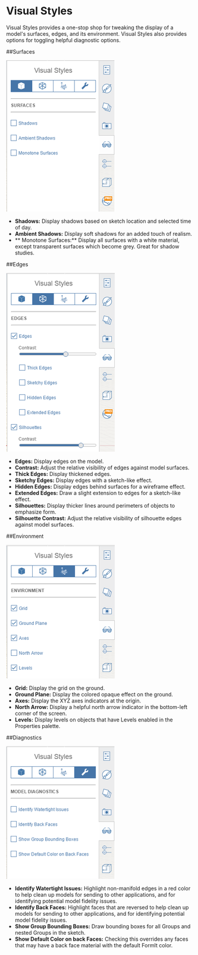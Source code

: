 # Visual Styles

Visual Styles provides a one-stop shop for tweaking the display of a model's surfaces, edges, and its environment. Visual Styles also provides options for toggling helpful diagnostic options.

##Surfaces

![](Images/vis_styles_surfaces.png)

- **Shadows:** Display shadows based on sketch location and selected time of day.
- **Ambient Shadows:** Display soft shadows for an added touch of realism.
- ** Monotone Surfaces:** Display all surfaces with a white material, except transparent surfaces which become grey. Great for shadow studies.

##Edges

![](Images/vis-styles-edges.png)

- **Edges:** Display edges on the model.
- **Contrast:** Adjust the relative visibility of edges against model surfaces.
- **Thick Edges:** Display thickened edges.
- **Sketchy Edges:** Display edges with a sketch-like effect.
- **Hidden Edges:** Display edges behind surfaces for a wireframe effect.
- **Extended Edges:** Draw a slight extension to edges for a sketch-like effect.
- **Silhouettes:** Display thicker lines around perimeters of objects to emphasize form.
- **Silhouette Contrast:** Adjust the relative visibility of silhouette edges against model surfaces.

##Environment

![](Images/vis-styles-environment.png)

- **Grid:** Display the grid on the ground.
- **Ground Plane:** Display the colored opaque effect on the ground.
- **Axes:** Display the XYZ axes indicators at the origin.
- **North Arrow:** Display a helpful north arrow indicator in the bottom-left corner of the screen.
- **Levels:** Display levels on objects that have Levels enabled in the Properties palette.

##Diagnostics

![](Images/vis-styles-diagnostics.png)

- **Identify Watertight Issues:** Highlight non-manifold edges in a red color to help clean up models for sending to other applications, and for identifying potential model fidelity issues.
- **Identify Back Faces:** Highlight faces that are reversed to help clean up models for sending to other applications, and for identifying potential model fidelity issues.
- **Show Group Bounding Boxes:** Draw bounding boxes for all Groups and nested Groups in the sketch.
- **Show Default Color on back Faces:** Checking this overrides any faces that may have a back face material with the default FormIt color.

